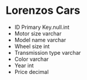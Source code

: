 # Lorenzos Cars  

  
  - ID Primary Key.null.int
  - Motor size varchar
  - Model name varchar
  - Wheel size int
  - Transmission type varchar
  - Color varchar
  - Year int
  - Price decimal
  
  